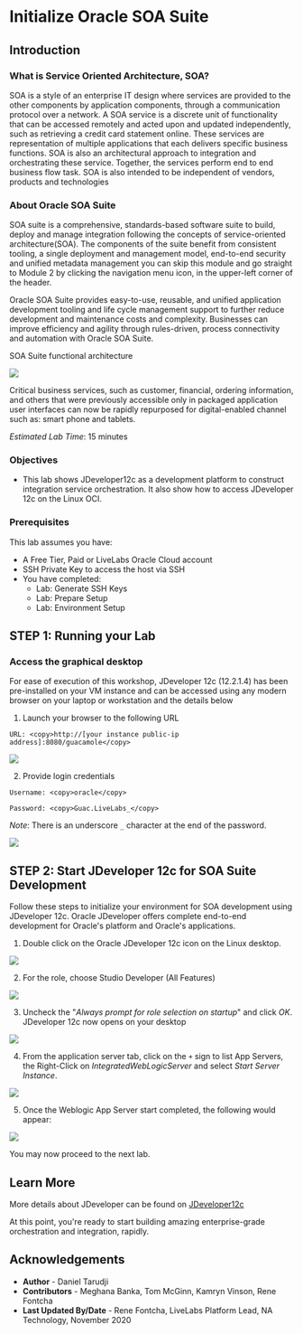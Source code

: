# Initialize Oracle SOA Suite

## Introduction

### What is Service Oriented Architecture, SOA?
SOA is a style of an enterprise IT design where services are provided to the other components by application components, through a communication protocol over a network. A SOA service is a discrete unit of functionality that can be accessed remotely and acted upon and updated independently, such as retrieving a credit card statement online. These services are representation of multiple applications that each delivers specific business functions. SOA is also an architectural approach to integration and orchestrating these service. Together, the services perform end to end business flow task. SOA is also intended to be independent of vendors, products and technologies

### About Oracle SOA Suite
SOA suite is a comprehensive, standards-based software suite to build, deploy and manage integration following the concepts of service-oriented architecture(SOA). The components of the suite benefit from consistent tooling, a single deployment and management model, end-to-end security and unified metadata management you can skip this module and go straight to Module 2 by clicking the navigation menu icon, in the upper-left corner of the header.

Oracle SOA Suite provides easy-to-use, reusable, and unified application development tooling and life cycle management support to further reduce development and maintenance costs and complexity. Businesses can improve efficiency and agility through rules-driven, process connectivity and automation with Oracle SOA Suite.

SOA Suite functional architecture

  ![](./images/soa-architecture.png " ")

Critical business services, such as customer, financial, ordering information, and others that were previously accessible only in packaged application user interfaces can now be rapidly repurposed for digital-enabled channel such as: smart phone and tablets.

*Estimated Lab Time*: 15 minutes

### Objectives
- This lab shows JDeveloper12c as a development platform to construct integration service orchestration. It also show how to access JDeveloper 12c on the Linux OCI.

### Prerequisites
This lab assumes you have:
- A Free Tier, Paid or LiveLabs Oracle Cloud account
- SSH Private Key to access the host via SSH
- You have completed:
    - Lab: Generate SSH Keys
    - Lab: Prepare Setup
    - Lab: Environment Setup

## **STEP 1:** Running your Lab
### Access the graphical desktop
For ease of execution of this workshop, JDeveloper 12c (12.2.1.4) has been pre-installed on your VM instance and can be accessed using any modern browser on your laptop or workstation and the details below

1. Launch your browser to the following URL

```
URL: <copy>http://[your instance public-ip address]:8080/guacamole</copy>
```

  ![](./images/guacamole-login.png " ")

2. Provide login credentials

```
Username: <copy>oracle</copy>
```
```
Password: <copy>Guac.LiveLabs_</copy>
```

*Note*: There is an underscore `_` character at the end of the password.

  ![](./images/guacamole-landing.png " ")

## **STEP 2:** Start JDeveloper 12c for SOA Suite Development

Follow these steps to initialize your environment for SOA development using JDeveloper 12c. Oracle JDeveloper offers complete end-to-end development for Oracle's platform and Oracle's applications.

1. Double click on the Oracle JDeveloper 12c icon on the Linux desktop.

  ![](./images/jdev-on-desktop.png " ")

2. For the role, choose Studio Developer (All Features)

  ![](./images/jdev-role-selection.png " ")

3. Uncheck the "*Always prompt for role selection on startup*" and click *OK*. JDeveloper 12c now opens on your desktop

  ![](./images/jdev-ide-open.png " ")

4. From the application server tab, click on the `+` sign to list App Servers, the Right-Click on *IntegratedWebLogicServer* and select *Start Server Instance*.

  ![](./images/start-jdev-weblogic.png " ")

5. Once the Weblogic App Server start completed, the following would appear:

  ![](./images/jdev-weblogic-started.png " ")

You may now proceed to the next lab.

<!-- comment out paragraph
### Prerequisites

* An Oracle Free Tier, Always Free, Paid or LiveLabs Cloud Account


 **STEP**: SOA Deployment on Oracle Cloud

1. From within your Oracle Cloud environment, you can create an instance of Oracle SOA suite.

    From the Cloud Dashboard, select the navigation menu icon in the upper left-hand corner and then select **Marketplace -> Applications**.

    ![](./images/click-marketplace.png)

2. Click **Search for SOA**.

    ![](./images/choose-soa-cloud-options.png)

3. Select the **appropriate** option, enter **based on license type or subscription** that you may already have
    * SOA suite BYOL
    * SOA suite with B2B EDI platform
    * SOA suite with OCI as consumption

4. After clicking **SOA suite BYOL**, you will be redirected to the SOA Details page for provisioning new instance.

    Continue when the status changes from:

    ![](./images/click-soa-byol-compartment.png)

-->

## Learn More
More details about JDeveloper can be found on [JDeveloper12c](https://www.oracle.com/application-development/technologies/jdeveloper.html)

At this point, you're ready to start building amazing enterprise-grade orchestration and integration, rapidly.

## Acknowledgements
* **Author** - Daniel Tarudji
* **Contributors** - Meghana Banka, Tom McGinn, Kamryn Vinson, Rene Fontcha
* **Last Updated By/Date** - Rene Fontcha, LiveLabs Platform Lead, NA Technology, November 2020
